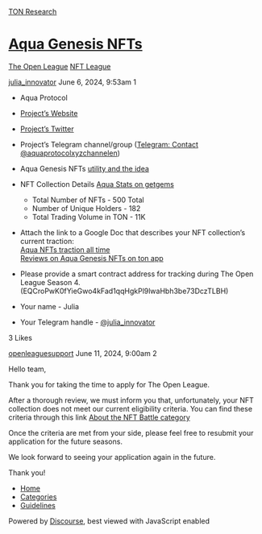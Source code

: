 [TON Research](/)

# [Aqua Genesis NFTs](/t/aqua-genesis-nfts/20767)

[The Open League](/c/the-open-league/nft-battle/62)  [NFT League](/c/the-open-league/nft-battle/62) 

    

[julia\_innovator](https://tonresear.ch/u/julia_innovator)  June 6, 2024, 9:53am  1

*   Aqua Protocol
    
*   [Project’s Website](https://aquaprotocol.xyz/)
    
*   [Project’s Twitter](https://x.com/aquaprotocolxyz)
    
*   Project’s Telegram channel/group ([Telegram: Contact @aquaprotocolxyzchannelen](https://t.me/aquaprotocolxyzchannelen))
    
*   Aqua Genesis NFTs [utility and the idea](https://aquaprotocol.xyz/nft)
    
*   NFT Collection Details [Aqua Stats on getgems](https://getgems.io/collection/EQCroPwK0fYieGwo4kFad1qqHgkPl9lwaHbh3be73DczTLBH#stats)
    
    *   Total Number of NFTs - 500 Total
    *   Number of Unique Holders - 182
    *   Total Trading Volume in TON - 11K
*   Attach the link to a Google Doc that describes your NFT collection’s current traction:  
    [Aqua NFTs traction all time](https://getgems.io/collection/EQCroPwK0fYieGwo4kFad1qqHgkPl9lwaHbh3be73DczTLBH?filter=%7B%22days%22%3A%22all_time%22%2C%22type%22%3A%5B%22sold%22%5D%7D#activity)  
    [Reviews on Aqua Genesis NFTs on ton app](https://ton.app/nft/aqua-genesis-nfts?id=1347)
    
*   Please provide a smart contract address for tracking during The Open League Season 4. (EQCroPwK0fYieGwo4kFad1qqHgkPl9lwaHbh3be73DczTLBH)
    
*   Your name - Julia
    
*   Your Telegram handle - [@julia\_innovator](/u/julia_innovator)
    

  3 Likes

[openleaguesupport](https://tonresear.ch/u/openleaguesupport) June 11, 2024, 9:00am  2

Hello team,

Thank you for taking the time to apply for The Open League.

After a thorough review, we must inform you that, unfortunately, your NFT collection does not meet our current eligibility criteria. You can find these criteria through this link [About the NFT Battle category](https://tonresear.ch/t/about-the-nft-battle-category/20070)

Once the criteria are met from your side, please feel free to resubmit your application for the future seasons.

We look forward to seeing your application again in the future.

Thank you!

 

*   [Home](/)
*   [Categories](/categories)
*   [Guidelines](/guidelines)

Powered by [Discourse](https://www.discourse.org), best viewed with JavaScript enabled